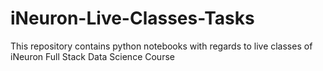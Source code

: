 # iNeuron-Live-Classes-Tasks
This repository contains python notebooks with regards to live classes of iNeuron Full Stack Data Science Course
